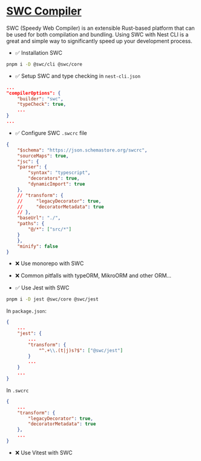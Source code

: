 # [SWC Compiler](https://docs.nestjs.com/recipes/swc#jest--swc)

SWC (Speedy Web Compiler) is an extensible Rust-based platform that can be used for both compilation and bundling. Using SWC with Nest CLI is a great and simple way to significantly speed up your development process.

- ✅ Installation SWC

```bash
pnpm i -D @swc/cli @swc/core
```

- ✅ Setup SWC and type checking in `nest-cli.json`

```json
...
"compilerOptions": {
    "builder": "swc",
    "typeCheck": true,
    ...
}
...
```



- ✅ Configure SWC `.swcrc` file

```json
{
    "$schema": "https://json.schemastore.org/swcrc",
    "sourceMaps": true,
    "jsc": {
    "parser": {
        "syntax": "typescript",
        "decorators": true,
        "dynamicImport": true
    },
    // "transform": {
    //     "legacyDecorator": true,
    //     "decoratorMetadata": true
    // },
    "baseUrl": "./",
    "paths": {
        "@/*": ["src/*"]
    }
    },
    "minify": false
}
```

- ❌ Use monorepo with SWC

- ❌ Common pitfalls with typeORM, MikroORM and other ORM...

- ✅ Use Jest with SWC

```bash
pnpm i -D jest @swc/core @swc/jest
```

In `package.json`:

```json
{
    ...
    "jest": {
        ...
        "transform": {
            "^.+\\.(t|j)s?$": ["@swc/jest"]
        }
        ...
    }
    ...
}
```

In `.swcrc`

```json
{
    ...
    "transform": {
        "legacyDecorator": true,
        "decoratorMetadata": true
    },
    ...
}
```

- ❌ Use Vitest with SWC